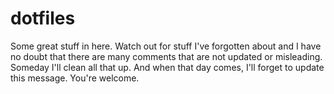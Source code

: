 # dotfiles
Some great stuff in here. Watch out for stuff I've forgotten about and I have no doubt that there are many comments that are not updated or misleading. Someday I'll clean all that up. And when that day comes, I'll forget to update this message. You're welcome.
